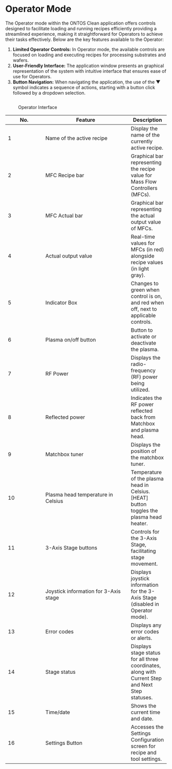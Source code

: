 # Operator Mode

The Operator mode within the ONTOS Clean application offers controls designed to facilitate loading and running recipes efficiently providing a streamlined experience, making it straightforward for Operators to achieve their tasks effectively. Below are the key features available to the Operator:

1. **Limited Operator Controls:** In Operator mode, the available controls are focused on loading and executing recipes for processing substrates and wafers.
2. **User-Friendly Interface:** The application window presents an graphical representation of the system with intuitive interface that ensures ease of use for Operators.
3. **Button Navigation:** When navigating the application, the use of the ▼ symbol indicates a sequence of actions, starting with a button click followed by a dropdown selection.

<figure><img src="https://lh5.googleusercontent.com/NfkgVJ5N671MgY8XIPZ1IqT0WB0DkAzdlor5xErMuSdzlcfzV7BPxfm6-9mitA7vmky9TiCxCt5SMzGTAcA3Cz59wgTAX31b3ynexzYqlIxTn1boJ6Sw3E5f5CM_mtGmbb6RTpkjI7lJYsWm5CzdI7huhdGO8l3w" alt=""><figcaption><p>Operator Interface </p></figcaption></figure>

<table><thead><tr><th width="101.33333333333331">No.</th><th width="251">Feature</th><th>Description</th></tr></thead><tbody><tr><td>1</td><td>Name of the active recipe</td><td>Display the name of the currently active recipe.</td></tr><tr><td>2</td><td>MFC Recipe bar</td><td>Graphical bar representing the recipe value for Mass Flow Controllers (MFCs).</td></tr><tr><td>3</td><td>MFC Actual bar</td><td>Graphical bar representing the actual output value of MFCs.</td></tr><tr><td>4</td><td>Actual output value</td><td>Real-time values for MFCs (in red) alongside recipe values (in light gray).</td></tr><tr><td>5</td><td>Indicator Box</td><td>Changes to green when control is on, and red when off, next to applicable controls.</td></tr><tr><td>6</td><td>Plasma on/off button</td><td>Button to activate or deactivate the plasma.</td></tr><tr><td>7</td><td>RF Power</td><td>Displays the radio-frequency (RF) power being utilized.</td></tr><tr><td>8</td><td>Reflected power</td><td>Indicates the RF power reflected back from Matchbox and plasma head.</td></tr><tr><td>9</td><td>Matchbox tuner</td><td>Displays the position of the matchbox tuner.</td></tr><tr><td>10</td><td>Plasma head temperature in Celsius</td><td>Temperature of the plasma head in Celsius. [HEAT] button toggles the plasma head heater.</td></tr><tr><td>11</td><td>3-Axis Stage buttons</td><td>Controls for the 3-Axis Stage, facilitating stage movement.</td></tr><tr><td>12</td><td>Joystick information for 3-Axis stage</td><td>Displays joystick information for the 3-Axis Stage (disabled in Operator mode).</td></tr><tr><td>13</td><td>Error codes</td><td>Displays any error codes or alerts.</td></tr><tr><td>14</td><td>Stage status</td><td>Displays stage status for all three coordinates, along with Current Step and Next Step statuses.</td></tr><tr><td>15</td><td>Time/date</td><td>Shows the current time and date.</td></tr><tr><td>16</td><td>Settings Button</td><td>Accesses the Settings Configuration screen for recipe and tool settings.</td></tr></tbody></table>
